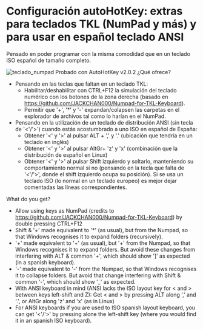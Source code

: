 # Configuración autoHotKey: extras para teclados TKL (NumPad y más) y para usar en español teclado ANSI

Pensado en poder programar con la misma comodidad que en un teclado ISO español de tamaño completo.

![teclado_numpad](https://github.com/juanmpd/tkl/assets/45386331/72b8f6dd-9319-46db-83fe-6747324ae73f)
Probado con AutoHotKey v2.0.2
¿Qué ofrece?
* Pensando en las teclas que faltan en un teclado TKL:
  * Habilitar/deshabilitar con CTRL+F12 la simulación del teclado numérico con los botones de la zona derecha (basado en https://github.com/JACKCHAN000/Numpad-for-TKL-Keyboard).
  * Permitir que '+', '*' y '-' expandan/colapsen las carpetas en el explorador de archivos tal como lo harían en el NumPad.
* Pensando en la utilización de un teclado de distribución ANSI (sin tecla de '<'/'>') cuando estás acostumbrado a uno ISO en español de España:
  * Obtener '<' y '>' al pulsar ALT + ',' y '.' (ubicación que tendría en un teclado en inglés)
  * Obtener '<' y '>' al pulsar AltGr+ 'z' y 'x' (combinación que la distribución de español en Linux)
  * Obtener '<' y '>' al pulsar Shift izquierdo y soltarlo, manteniendo su comportamiento normal si no (pensando en la tecla que falta de '<'/'>', donde el shift izquierdo ocupa su posición). Si se usa un teclado ISO (lo normal en un teclado europeo) es mejor dejar comentadas las líneas correspondientes.

What do you get?
* Allow using keys as NumPad (credits to https://github.com/JACKCHAN000/Numpad-for-TKL-Keyboard) by double pressing CTRL+F12
* Shift & '+' made equivalent to '*' (as usual), but from the Numpad, so that Windows recognises it to expand folders (recursively).
* '+' made equivalent to '+' (as usual), but '+' from the Numpad, so that Windows recognises it to expand folders. But avoid these changes from interfering with ALT & common '+', which should show ']' as expected (in a spanish keyboard).
* '-' made equivalent to '-' from the Numpad, so that Windows recognises it to collapse folders. But avoid that change interfering with Shift & common '-', which should show '_' as expected.
* With ANSI keyboard in mind (ANSI lacks the ISO layout key for < and > between keys left-shift and Z): Get < and > by pressing ALT along ',' and '.', or AltGr along 'z' and 'x' (as in Linux)
* For ANSI keyboards if you are used to ISO spanish layout keyboard, you can get '<'/'>' by pressing alone the left-shift key (where you would find it in an spanish ISO keyboard).


